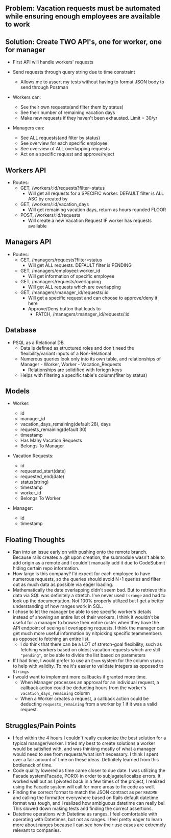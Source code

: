 ## Problem: Vacation requests must be automated while ensuring enough employees are available to work

## Solution: Create TWO API's, one for worker, one for manager
- First API will handle workers' requests
- Send requests through query string due to time constraint
  - Allows me to assert my tests without having to format JSON body to send through Postman
- Workers can: 
  - See their own requests(and filter them by status)
  - See their number of remaining vacation days
  - Make new requests if they haven't been exhausted. Limit = 30/yr

- Managers can:
  - See ALL requests(and filter by status)
  - See overview for each specific employee
  - See overview of ALL overlapping requests
  - Act on a specific request and approve/reject

## Workers API
- Routes:
  - GET, /workers/:id/requests?filter=status
    - Will get all requests for a SPECIFIC worker. DEFAULT filter is ALL ASC by created by
  - GET, /workers/:id/vacation_days
    - Will get remaining vacation days, return as hours rounded FLOOR
  - POST, /workers/:id/requests
    - Will create a new Vacation Request IF worker has requests available

## Managers API
- Routes:
  - GET, /managers/requests?filter=status
    - Will get ALL requests. DEFAULT filter is PENDING
  - GET, /managers/employee/:worker_id
    - Will get information of specific employee
  - GET, /managers/requests/overlapping
    - Will get ALL requests which are overlapping
  - GET, /managers/:manager_id/requests/:id
    - Will get a specific request and can choose to approve/deny it here
    - Approve/Deny button that leads to
      - PATCH, /managers/:manager_id/requests/:id

## Database
- PSQL as a Relational DB
  - Data is defined as structured roles and don't need the flexibility/variant inputs of a Non-Relational
  - Numerous queries look only into its own table, and relationships of Manager - Worker, Worker - Vacation_Requests
    - Relationships are solidified with foriegn keys
  - Helps with filtering a specific table's column(filter by status)
## Models
- Worker:
  - id
  - manager_id
  - vacation_days_remaining(default 28), days
  - requests_remaining(default 30)
  - timestamp
  - Has Many Vacation Requests
  - Belongs To Manager

- Vacation Requests:
  - id
  - requested_start(date)
  - requested_end(date)
  - status(string)
  - timestamp
  - worker_id
  - Belongs To Worker

- Manager:
  - id
  - timestamp

## Floating Thoughts
- Ran into an issue early on with pushing onto the remote branch. Because rails creates a .git upon creation, the submodule wasn't able to add origin as a remote and I couldn't manually add it due to CodeSubmit hiding certain repo information.
- How large is this company? I'd expect for each employee to have numerous requests, so the queries should avoid N+1 queries and filter out as much data as possible via eager loading.
- Mathematically the date overlapping didn't seem bad. But to retrieve this data via SQL was definitely a stretch. I've never used `tsrange` and had to look up the documentation. Not 100% properly utilized but I get a better understanding of how ranges work in SQL.
- I chose to let the manager be able to see specific worker's details instead of showing an entire list of their workers. I think it wouldn't be useful for a manager to browse their entire roster when they have the API endpoint of seeing all overlapping requests. I think the manager can get much more useful information by nitpicking specific teammembers as opposed to fetching an entire list.
  - I do think that there can be a LOT of stretch-goal flexibility, such as fetching workers based on oldest vacation requests which are still `"pending"`, or be able to divide the list based on parameters
- If I had time, I would prefer to use an `Enum` system for the column `status` to help with validity. To me it's easier to validate integers as opposed to `Strings`
- I would want to implement more callbacks if granted more time.
  - When Manager processes an approval for an individual request, a callback action could be deducting hours from the worker's `vacation_days_remaining` column
  - When a Worker creates a request, a callback action could be deducting `requests_remaining` from a worker by 1 if it was a valid request.

## Struggles/Pain Points
- I feel within the 4 hours I couldn't really customize the best solution for a typical manager/worker. I tried my best to create solutions a worker would be satisfied with, and was thinking mostly of what a manager would need to see from requests/what isn't necessary. I think I spent over a fair amount of time on these ideas. Definitely learned from this bottleneck of time.
- Code quality lowered as time came closer to due date. I was utilizing the Facade system(Facade, PORO) in order to subjugate/localize errors. It worked well but as I pivoted back in a few times of the project, I realized using the Facade system will call for more areas to fix code as well.
- Finding the correct format to match the JSON contract as per `README` and calling the formatter everywhere based on Rails default datetime format was tough, and I realized how ambiguous datetime can really be! This slowed down making tests and finding the correct assertions.
- Datetime operations with Datetime as ranges. I feel comfortable with operating with Datetimes, but not as ranges. I feel pretty eager to learn more about ranges because I can see how their use cases are extremely relevant to companies.